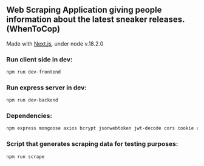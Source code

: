 ## Web Scraping Application giving people information about the latest sneaker releases. (WhenToCop)
Made with [Next.js](https://nextjs.org/), under node v.18.2.0

### Run client side in dev:
```bash
npm run dev-frontend
```

### Run express server in dev:
```bash
npm run dev-backend
```

### Dependencies:
```bash
npm express mongoose axios bcrypt jsonwebtoken jwt-decode cors cookie cookie-parser react-cookie node-cron fs uuid https -g nodemon validator redux react-redux react-hot-toast react-spinners @fortawesome/react-fontawesome @fortawesome/free-solid-svg-icons @fortawesome/fontawesome-svg-core @emailjs/browser
```

### Script that generates scraping data for testing purposes:
```bash
npm run scrape
```
